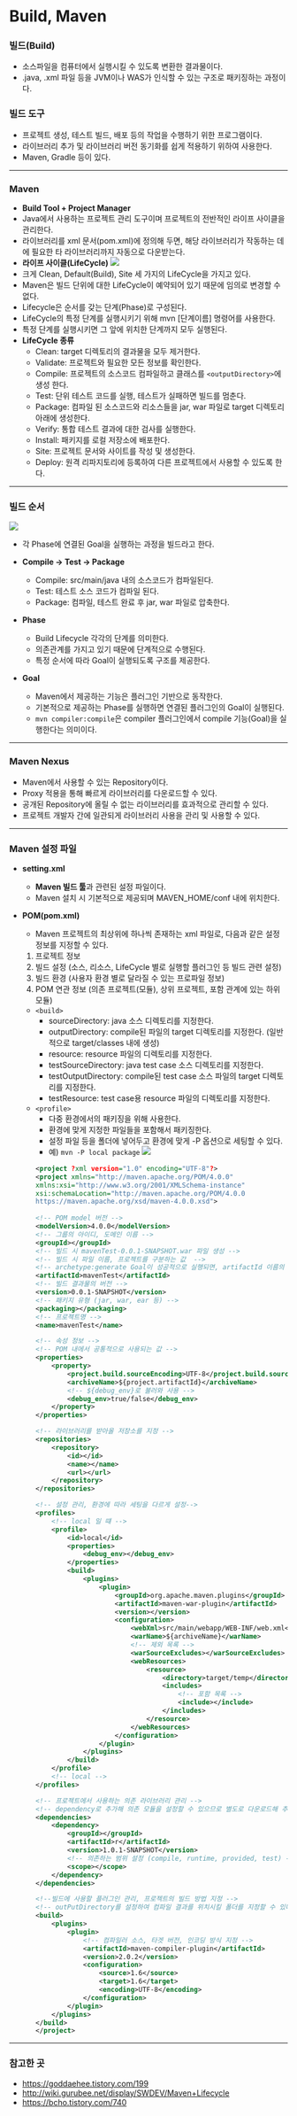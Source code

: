 
# Build, Maven

### **빌드(Build)**
- 소스파일을 컴퓨터에서 실행시킬 수 있도록 변환한 결과물이다.
- .java, .xml 파일 등을 JVM이나 WAS가 인식할 수 있는 구조로 패키징하는 과정이다.

### **빌드 도구**
- 프로젝트 생성, 테스트 빌드, 배포 등의 작업을 수행하기 위한 프로그램이다.
- 라이브러리 추가 및 라이브러리 버전 동기화를 쉽게 적용하기 위하여 사용한다.
- Maven, Gradle 등이 있다.

---

### **Maven**
- **Build Tool + Project Manager**
- Java에서 사용하는 프로젝트 관리 도구이며 프로젝트의 전반적인 라이프 사이클을 관리한다.
- 라이브러리를 xml 문서(pom.xml)에 정의해 두면, 해당 라이브러리가 작동하는 데에 필요한 타 라이브러리까지 자동으로 다운받는다.
- **라이프 사이클(LifeCycle)**
![](http://wiki.gurubee.net/download/attachments/2457635/6_MavenLifecycle.png)
- 크게 Clean, Default(Build), Site 세 가지의 LifeCycle을 가지고 있다.
- Maven은 빌드 단위에 대한 LifeCycle이 예약되어 있기 때문에 임의로 변경할 수 없다.
- Lifecycle은 순서를 갖는 단계(Phase)로 구성된다.
- LifeCycle의 특정 단계를 실행시키기 위해 mvn [단계이름] 명령어를 사용한다.
- 특정 단계를 실행시키면 그 앞에 위치한 단계까지 모두 실행된다.
- **LifeCycle 종류**
  - Clean: target 디렉토리의 결과물을 모두 제거한다.
  - Validate: 프로젝트와 필요한 모든 정보를 확인한다.
  - Compile: 프로젝트의 소스코드 컴파일하고 클래스를 `<outputDirectory>`에 생성 한다.
  - Test: 단위 테스트 코드를 실행, 테스트가 실패하면 빌드를 멈춘다.
  - Package: 컴파일 된 소스코드와 리소스들을 jar, war 파일로 target 디렉토리 아래에 생성한다.
  - Verify: 통합 테스트 결과에 대한 검사를 실행한다.
  - Install: 패키지를 로컬 저장소에 배포한다.
  - Site: 프로젝트 문서와 사이트를 작성 및 생성한다.
  - Deploy: 원격 리파지토리에 등록하여 다른 프로젝트에서 사용할 수 있도록 한다.
  
---

### **빌드 순서**
![](http://wiki.gurubee.net/download/attachments/2457635/6_maven_phase.png)
- 각 Phase에 연결된 Goal을 실행하는 과정을 빌드라고 한다.
- **Compile -> Test -> Package**
  - Compile: src/main/java 내의 소스코드가 컴파일된다.
  - Test: 테스트 소스 코드가 컴파일 된다.
  - Package: 컴파일, 테스트 완료 후 jar, war 파일로 압축한다.

- **Phase**
  - Build Lifecycle 각각의 단계를 의미한다.
  - 의존관계를 가지고 있기 때문에 단계적으로 수행된다.
  - 특정 순서에 따라 Goal이 실행되도록 구조를 제공한다.
  
- **Goal**
	- Maven에서 제공하는 기능은 플러그인 기반으로 동작한다.
  - 기본적으로 제공하는 Phase를 실행하면 연결된 플러그인의 Goal이 실행된다. 
  - `mvn compiler:compile`은 compiler 플러그인에서 compile 기능(Goal)을 실행한다는 의미이다.

---

### Maven Nexus
- Maven에서 사용할 수 있는 Repository이다.
- Proxy 적용을 통해 빠르게 라이브러리를 다운로드할 수 있다.
- 공개된 Repository에 올릴 수 없는 라이브러리를 효과적으로 관리할 수 있다.
- 프로젝트 개발자 간에 일관되게 라이브러리 사용을 관리 및 사용할 수 있다.

---

### **Maven 설정 파일**
- **setting.xml**
  - **Maven 빌드 툴**과 관련된 설정 파일이다.
  - Maven 설치 시 기본적으로 제공되며 MAVEN_HOME/conf 내에 위치한다.
  
- **POM(pom.xml)**
  - Maven 프로젝트의 최상위에 하나씩 존재하는 xml 파일로, 다음과 같은 설정 정보를 지정할 수 있다.
  1. 프로젝트 정보
  2. 빌드 설정 (소스, 리소스, LifeCycle 별로 실행할 플러그인 등 빌드 관련 설정)
  3. 빌드 환경 (사용자 환경 별로 달라질 수 있는 프로파일 정보)
  4. POM 연관 정보 (의존 프로젝트(모듈), 상위 프로젝트, 포함 관계에 있는 하위 모듈)
  - `<build>`
	- sourceDirectory: java 소스 디렉토리를 지정한다.
	- outputDirectory: compile된 파일의 target 디렉토리를 지정한다. (일반적으로 target/classes 내에 생성)
	- resource: resource 파일의 디렉토리를 지정한다.
	- testSourceDirectory: java test case 소스 디렉토리를 지정한다.
	- testOutputDirectory: compile된 test case 소스 파일의 target 디렉토리를 지정한다.
	- testResource: test case용 resource 파일의 디렉토리를 지정한다.
  - `<profile>`
	- 다중 환경에서의 패키징을 위해 사용한다.
	- 환경에 맞게 지정한 파일들을 포함해서 패키징한다.
	- 설정 파일 등을 폴더에 넣어두고 환경에 맞게 -P 옵션으로 세팅할 수 있다.
	- 예) `mvn -P local package`
	![](https://t1.daumcdn.net/cfile/tistory/1313E235516C09041A)
	~~~xml
	<project ?xml version="1.0" encoding="UTF-8"?>  
	<project xmlns="http://maven.apache.org/POM/4.0.0"
	xmlns:xsi="http://www.w3.org/2001/XMLSchema-instance"
	xsi:schemaLocation="http://maven.apache.org/POM/4.0.0 
	https://maven.apache.org/xsd/maven-4.0.0.xsd">  
				
	<!-- POM model 버전 -->
	<modelVersion>4.0.0</modelVersion>
	<!-- 그룹의 아이디, 도메인 이름 -->
	<groupId></groupId>
	<!-- 빌드 시 mavenTest-0.0.1-SNAPSHOT.war 파일 생성 -->
	<!-- 빌드 시 파일 이름, 프로젝트를 구분하는 값  -->
	<!-- archetype:generate Goal이 성공적으로 실행되면, artifactId 이름의 폴더가 자동으로 생성된다. -->
	<artifactId>mavenTest</artifactId>
	<!-- 빌드 결과물의 버전 -->
	<version>0.0.1-SNAPSHOT</version>
	<!-- 패키지 유형 (jar, war, ear 등) -->
	<packaging></packaging>
	<!-- 프로젝트명 -->
	<name>mavenTest</name>

	<!-- 속성 정보 -->
	<!-- POM 내에서 공통적으로 사용되는 값 -->
	<properties>
		<property>
			<project.build.sourceEncoding>UTF-8</project.build.sourceEncoding>
			<archiveName>${project.artifactId}</archiveName>
			<!-- ${debug_env}로 불러와 사용 -->
			<debug_env>true/false</debug_env>
		</property>
	</properties>

	<!-- 라이브러리를 받아올 저장소를 지정 -->
	<repositories>
		<repository>
			<id></id>
			<name></name>
			<url></url>
		</repository>
	</repositories>

	<!-- 설정 관리, 환경에 따라 세팅을 다르게 설정-->
	<profiles>
		<!-- local 일 떄 -->
		<profile>
			<id>local</id>
			<properties>
				<debug_env></debug_env>
			</properties>
			<build>
				<plugins>
					<plugin>
						<groupId>org.apache.maven.plugins</groupId>
						<artifactId>maven-war-plugin</artifactId>
						<version></version>
						<configuration>
							<webXml>src/main/webapp/WEB-INF/web.xml</webXml>
							<warName>${archiveName}</warName>
							<!-- 제외 목록 -->
							<warSourceExcludes></warSourceExcludes>
							<webResources>
								<resource>
									<directory>target/temp</directory>
									<includes>
										<!-- 포함 목록 -->
										<include></include>
									</includes>
								</resource>
							</webResources>
						</configuration>
					</plugin>
				</plugins>
			</build>
		</profile>
		<!-- local -->
	</profiles>

	<!-- 프로젝트에서 사용하는 의존 라이브러리 관리 -->
	<!-- dependency로 추가해 의존 모듈을 설정할 수 있으므로 별도로 다운로드해 추가할 필요가 없다 -->
	<dependencies>
		<dependency>
			<groupId></groupId>
			<artifactId>r</artifactId>
			<version>1.0.1-SNAPSHOT</version>
			<!-- 의존하는 범위 설정 (compile, runtime, provided, test) -->
			<scope></scope>
		</dependency>
	</dependencies>

	<!--빌드에 사용할 플러그인 관리, 프로젝트의 빌드 방법 지정 -->
	<!-- outPutDirectory를 설정하여 컴파일 결과를 위치시킬 폴더를 지정할 수 있다. 일반적으로 target/classes에 생성-->
	<build>
		<plugins>
			<plugin>
				<!-- 컴파일러 소스, 타겟 버전, 인코딩 방식 지정 -->
				<artifactId>maven-compiler-plugin</artifactId>
				<version>2.0.2</version>
				<configuration>
					<source>1.6</source>
					<target>1.6</target>
					<encoding>UTF-8</encoding>
				</configuration>
			</plugin>
		</plugins>
	</build>
	</project>
	~~~

---

### 참고한 곳
- https://goddaehee.tistory.com/199
- http://wiki.gurubee.net/display/SWDEV/Maven+Lifecycle
- https://bcho.tistory.com/740

